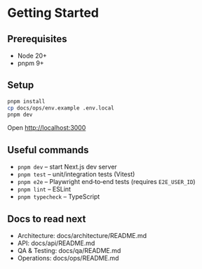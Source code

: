 # Getting Started

## Prerequisites

- Node 20+
- pnpm 9+

## Setup

```bash
pnpm install
cp docs/ops/env.example .env.local
pnpm dev
```

Open <http://localhost:3000>

## Useful commands

- `pnpm dev` – start Next.js dev server
- `pnpm test` – unit/integration tests (Vitest)
- `pnpm e2e` – Playwright end‑to‑end tests (requires `E2E_USER_ID`)
- `pnpm lint` – ESLint
- `pnpm typecheck` – TypeScript

## Docs to read next

- Architecture: docs/architecture/README.md
- API: docs/api/README.md
- QA & Testing: docs/qa/README.md
- Operations: docs/ops/README.md
